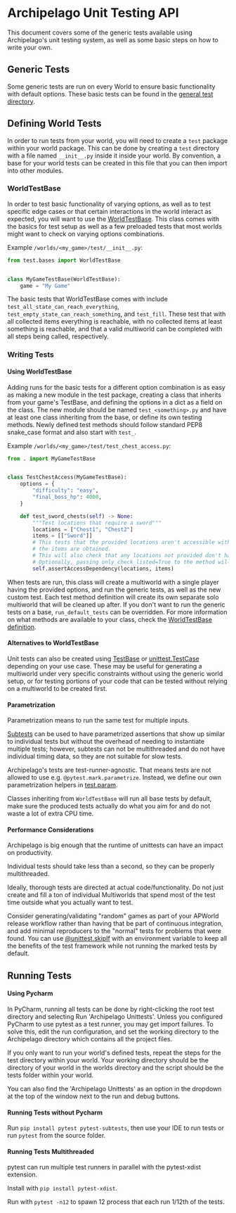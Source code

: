 # Archipelago Unit Testing API

This document covers some of the generic tests available using Archipelago's unit testing system, as well as some basic
steps on how to write your own.

## Generic Tests

Some generic tests are run on every World to ensure basic functionality with default options. These basic tests can be
found in the [general test directory](/test/general).

## Defining World Tests

In order to run tests from your world, you will need to create a `test` package within your world package. This can be
done by creating a `test` directory with a file named `__init__.py` inside it inside your world. By convention, a base
for your world tests can be created in this file that you can then import into other modules.

### WorldTestBase

In order to test basic functionality of varying options, as well as to test specific edge cases or that certain
interactions in the world interact as expected, you will want to use the [WorldTestBase](/test/bases.py). This class
comes with the basics for test setup as well as a few preloaded tests that most worlds might want to check on varying
options combinations.

Example `/worlds/<my_game>/test/__init__.py`:

```python
from test.bases import WorldTestBase


class MyGameTestBase(WorldTestBase):
    game = "My Game"
```

The basic tests that WorldTestBase comes with include `test_all_state_can_reach_everything`,
`test_empty_state_can_reach_something`, and `test_fill`. These test that with all collected items everything is
reachable, with no collected items at least something is reachable, and that a valid multiworld can be completed with
all steps being called, respectively.

### Writing Tests

#### Using WorldTestBase

Adding runs for the basic tests for a different option combination is as easy as making a new module in the test
package, creating a class that inherits from your game's TestBase, and defining the options in a dict as a field on the
class. The new module should be named `test_<something>.py` and have at least one class inheriting from the base, or
define its own testing methods. Newly defined test methods should follow standard PEP8 snake_case format and also start
with `test_`.

Example `/worlds/<my_game>/test/test_chest_access.py`:

```python
from . import MyGameTestBase


class TestChestAccess(MyGameTestBase):
    options = {
        "difficulty": "easy",
        "final_boss_hp": 4000,
    }

    def test_sword_chests(self) -> None:
        """Test locations that require a sword"""
        locations = ["Chest1", "Chest2"]
        items = [["Sword"]]
        # This tests that the provided locations aren't accessible without the provided items, but can be accessed once
        # the items are obtained.
        # This will also check that any locations not provided don't have the same dependency requirement.
        # Optionally, passing only_check_listed=True to the method will only check the locations provided.
        self.assertAccessDependency(locations, items)
```

When tests are run, this class will create a multiworld with a single player having the provided options, and run the
generic tests, as well as the new custom test. Each test method definition will create its own separate solo multiworld
that will be cleaned up after. If you don't want to run the generic tests on a base, `run_default_tests` can be
overridden. For more information on what methods are available to your class, check the
[WorldTestBase definition](/test/bases.py#L104).

#### Alternatives to WorldTestBase

Unit tests can also be created using [TestBase](/test/bases.py#L14) or
[unittest.TestCase](https://docs.python.org/3/library/unittest.html#unittest.TestCase) depending on your use case. These
may be useful for generating a multiworld under very specific constraints without using the generic world setup, or for
testing portions of your code that can be tested without relying on a multiworld to be created first.

#### Parametrization

Parametrization means to run the same test for multiple inputs.

[Subtests](https://docs.python.org/3/library/unittest.html#distinguishing-test-iterations-using-subtests)
can be used to have parametrized assertions that show up similar to individual tests but without the overhead of needing
to instantiate multiple tests; however, subtests can not be multithreaded and do not have individual timing data, so
they are not suitable for slow tests.

Archipelago's tests are test-runner-agnostic. That means tests are not allowed to use e.g. `@pytest.mark.parametrize`.
Instead, we define our own parametrization helpers in [test.param](/test/param.py).

Classes inheriting from `WorldTestBase` will run all base tests by default, make sure the produced tests actually do
what you aim for and do not waste a lot of extra CPU time.

#### Performance Considerations

Archipelago is big enough that the runtime of unittests can have an impact on productivity.

Individual tests should take less than a second, so they can be properly multithreaded.

Ideally, thorough tests are directed at actual code/functionality. Do not just create and fill a ton of individual
Multiworlds that spend most of the test time outside what you actually want to test.

Consider generating/validating "random" games as part of your APWorld release workflow rather than having that be part
of continuous integration, and add minimal reproducers to the "normal" tests for problems that were found.
You can use [@unittest.skipIf](https://docs.python.org/3/library/unittest.html#unittest.skipIf) with an environment
variable to keep all the benefits of the test framework while not running the marked tests by default.

## Running Tests

#### Using Pycharm

In PyCharm, running all tests can be done by right-clicking the root test directory and selecting Run 'Archipelago Unittests'. 
Unless you configured PyCharm to use pytest as a test runner, you may get import failures. To solve this, edit the run configuration, 
and set the working directory to the Archipelago directory which contains all the project files. 

If you only want to run your world's defined tests, repeat the steps for the test directory within your world.
Your working directory should be the directory of your world in the worlds directory and the script should be the 
tests folder within your world.

You can also find the 'Archipelago Unittests' as an option in the dropdown at the top of the window
next to the run and debug buttons.

#### Running Tests without Pycharm

Run `pip install pytest pytest-subtests`, then use your IDE to run tests or run `pytest` from the source folder.

#### Running Tests Multithreaded

pytest can run multiple test runners in parallel with the pytest-xdist extension.

Install with `pip install pytest-xdist`.

Run with `pytest -n12` to spawn 12 process that each run 1/12th of the tests.
